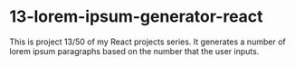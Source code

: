 # 13-lorem-ipsum-generator-react
This is project 13/50 of my React projects series. It generates a number of lorem ipsum paragraphs based on the number that the user inputs.
